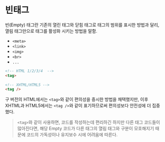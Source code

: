 # 빈태그

빈(Empty) 태그란 기존의 열린 태그와 닫힘 태그로 태그의 범위를 표시한 방법과 달리, 열림 태그만으로 태그를 활성화 시키는 방법을 말함.

- `<meta>`
- `<link>`
- `<img>`
- `<br>`
- `...`

```html
<!-- HTML 1/2/3/4  -->
<tag>
  
<!-- XHTML/HTML5 -->
<tag />
```

구 버전의 HTML에서는 `<tag>`와 같이 편의성을 중시한 방법을 채택했지만, 이후 XHTML과 HTML5에서는 `<tag />`와 같이 표기하므로써 편의성보다 안전성에 더 집중했다.

> `<tag>`와 같이 사용하면, 코드를 작성하는데 편리하긴 하지만 다른 태그 코드들이 많아진다면, 해당 Empty 코드가 다른 태그의 열림 태그와 구분이 모호해지기 때문에 코드의 가독성이나 유지보수 시에 어려움에 따른다.

